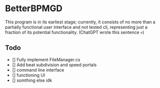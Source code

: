 # BetterBPMGD

This program is in its earliest stage; currently, it consists of no more than a partially functional user interface and not tested cli, representing just a fraction of its potential functionality. (ChatGPT wrote this sentence 💀)


## Todo

 - [] Fully implement FileManager.cs
 - [] Add beat subdivision and speed portals
 - [] command line interface
 - [] functioning UI
 - [] somthing else idk
